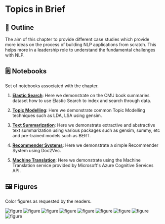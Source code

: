 # Topics in Brief

## 🔖 Outline

The aim of this chapter to provide different case studies which provide more ideas on the process of building NLP applications from scratch.
This helps more in a leadership role to understand the fundamental challenges with NLP.


## 🗒️ Notebooks

Set of notebooks associated with the chapter. 

1. **[Elastic Search](https://github.com/practical-nlp/practical-nlp/blob/master/Ch7/01_ElasticSearch.ipynb)**: Here we demonstrate on the CMU book summaries dataset how to use Elastic Search to index and search through data.

2. **[Topic Modelling](https://github.com/practical-nlp/practical-nlp/blob/master/Ch7/02_TopicModelling.ipynb)**: Here we demonstrate common Topic Modelling techniques such as LDA, LSA using gensim. 

3. **[Text Summarization](http://localhost:8888/notebooks/Ch7/03_TextSummarization.ipynb)**: Here we demonstrate extractive and abstractive text summarization using various packages such as gensim, summy, etc and pre-trained models such as BERT.

4. **[Recommender Systems](https://github.com/practical-nlp/practical-nlp/blob/master/Ch7/04_RecommenderSystems.ipynb)**: Here we demonstrate a simple Recommender System using Doc2Vec.

5. **[Machine Translation](https://github.com/practical-nlp/practical-nlp/blob/master/Ch7/05_MachineTranslation.ipynb)**: Here we demonstrate using the Machine Translation service provided by Microsoft's Azure Cognitive Services API.


## 🖼️ Figures

Color figures as requested by the readers. 

![figure](https://github.com/practical-nlp/practical-nlp-figures/raw/master/figures/7-1.png)
![figure](https://github.com/practical-nlp/practical-nlp-figures/raw/master/figures/7-2.png)
![figure](https://github.com/practical-nlp/practical-nlp-figures/raw/master/figures/7-3.png)
![figure](https://github.com/practical-nlp/practical-nlp-figures/raw/master/figures/7-4.png)
![figure](https://github.com/practical-nlp/practical-nlp-figures/raw/master/figures/7-5.png)
![figure](https://github.com/practical-nlp/practical-nlp-figures/raw/master/figures/7-6.png)
![figure](https://github.com/practical-nlp/practical-nlp-figures/raw/master/figures/7-7.png)
![figure](https://github.com/practical-nlp/practical-nlp-figures/raw/master/figures/7-8.png)
![figure](https://github.com/practical-nlp/practical-nlp-figures/raw/master/figures/7-9.png)
